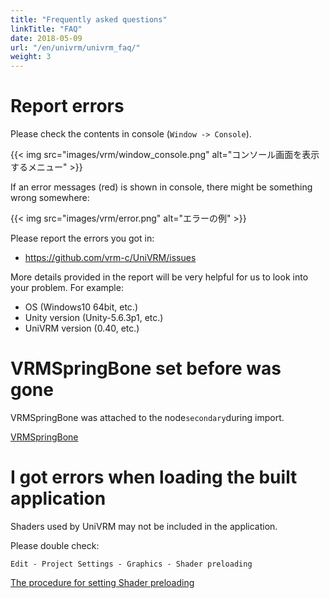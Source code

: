 ```yaml
---
title: "Frequently asked questions"
linkTitle: "FAQ"
date: 2018-05-09
url: "/en/univrm/univrm_faq/"
weight: 3
---
```


# Report errors

Please check the contents in console (``Window -> Console``).

{{< img src="images/vrm/window_console.png" alt="コンソール画面を表示するメニュー" >}}

If an error messages (red) is shown in console, there might be something wrong somewhere:

{{< img src="images/vrm/error.png" alt="エラーの例" >}}

Please report the errors you got in:

* https://github.com/vrm-c/UniVRM/issues

More details provided in the report will be very helpful for us to look into your problem. For example:

* OS (Windows10 64bit, etc.)
* Unity version (Unity-5.6.3p1, etc.)
* UniVRM version (0.40, etc.)

# VRMSpringBone set before was gone
VRMSpringBone was attached to the node```secondary```during import.

[VRMSpringBone](../components/univrm_secondary/#nodes-attached-by-spring-bones)

# I got errors when loading the built application 
Shaders used by UniVRM may not be included in the application.

Please double check:

```Edit - Project Settings - Graphics - Shader preloading```

[The procedure for setting Shader preloading](../univrm_install/#shader-preloading-setting)